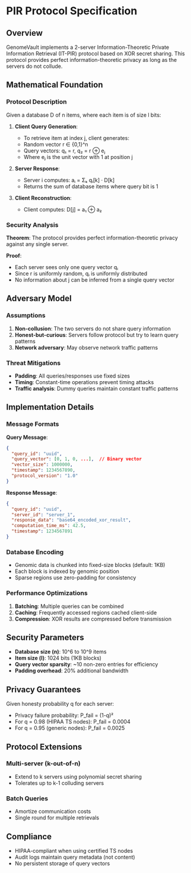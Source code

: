 # PIR Protocol Specification

## Overview

GenomeVault implements a 2-server Information-Theoretic Private Information Retrieval (IT-PIR) protocol based on XOR secret sharing. This protocol provides perfect information-theoretic privacy as long as the servers do not collude.

## Mathematical Foundation

### Protocol Description

Given a database D of n items, where each item is of size l bits:

1. **Client Query Generation**:
   - To retrieve item at index j, client generates:
   - Random vector r ∈ {0,1}^n
   - Query vectors: q₁ = r, q₂ = r ⊕ eⱼ
   - Where eⱼ is the unit vector with 1 at position j

2. **Server Response**:
   - Server i computes: aᵢ = Σₖ qᵢ[k] · D[k]
   - Returns the sum of database items where query bit is 1

3. **Client Reconstruction**:
   - Client computes: D[j] = a₁ ⊕ a₂

### Security Analysis

**Theorem**: The protocol provides perfect information-theoretic privacy against any single server.

**Proof**:
- Each server sees only one query vector qᵢ
- Since r is uniformly random, qᵢ is uniformly distributed
- No information about j can be inferred from a single query vector

## Adversary Model

### Assumptions
1. **Non-collusion**: The two servers do not share query information
2. **Honest-but-curious**: Servers follow protocol but try to learn query patterns
3. **Network adversary**: May observe network traffic patterns

### Threat Mitigations
- **Padding**: All queries/responses use fixed sizes
- **Timing**: Constant-time operations prevent timing attacks
- **Traffic analysis**: Dummy queries maintain constant traffic patterns

## Implementation Details

### Message Formats

**Query Message**:
```json
{
  "query_id": "uuid",
  "query_vector": [0, 1, 0, ...],  // Binary vector
  "vector_size": 1000000,
  "timestamp": 1234567890,
  "protocol_version": "1.0"
}
```

**Response Message**:
```json
{
  "query_id": "uuid",
  "server_id": "server_1",
  "response_data": "base64_encoded_xor_result",
  "computation_time_ms": 42.5,
  "timestamp": 1234567891
}
```

### Database Encoding

- Genomic data is chunked into fixed-size blocks (default: 1KB)
- Each block is indexed by genomic position
- Sparse regions use zero-padding for consistency

### Performance Optimizations

1. **Batching**: Multiple queries can be combined
2. **Caching**: Frequently accessed regions cached client-side
3. **Compression**: XOR results are compressed before transmission

## Security Parameters

- **Database size (n)**: 10^6 to 10^9 items
- **Item size (l)**: 1024 bits (1KB blocks)
- **Query vector sparsity**: ~10 non-zero entries for efficiency
- **Padding overhead**: 20% additional bandwidth

## Privacy Guarantees

Given honesty probability q for each server:
- Privacy failure probability: P_fail = (1-q)²
- For q = 0.98 (HIPAA TS nodes): P_fail = 0.0004
- For q = 0.95 (generic nodes): P_fail = 0.0025

## Protocol Extensions

### Multi-server (k-out-of-n)
- Extend to k servers using polynomial secret sharing
- Tolerates up to k-1 colluding servers

### Batch Queries
- Amortize communication costs
- Single round for multiple retrievals

## Compliance

- HIPAA-compliant when using certified TS nodes
- Audit logs maintain query metadata (not content)
- No persistent storage of query vectors
